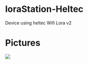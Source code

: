# loraStation-Heltec
Device using heltec Wifi Lora v2

# Pictures
<img src="https://cdn.hackaday.io/images/4340101614772097152.jpg">